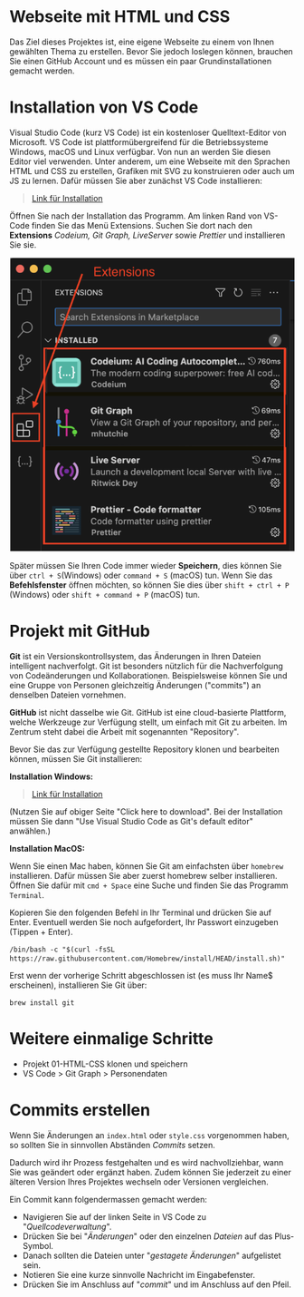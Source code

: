 # Webseite mit HTML und CSS
Das Ziel dieses Projektes ist, eine eigene Webseite zu einem von Ihnen gewählten Thema zu erstellen.
Bevor Sie jedoch loslegen können, brauchen Sie einen GitHub Account und es müssen ein paar Grundinstallationen gemacht werden.

# Installation von VS Code
Visual Studio Code (kurz VS Code) ist ein kostenloser Quelltext-Editor von Microsoft. VS Code ist plattformübergreifend für die Betriebssysteme Windows, macOS und Linux verfügbar. Von nun an werden Sie diesen Editor viel verwenden. Unter anderem, um eine Webseite mit den Sprachen HTML und CSS zu erstellen, Grafiken mit SVG zu konstruieren oder auch um JS zu lernen.
Dafür müssen Sie aber zunächst VS Code installieren:

> [Link für Installation](https://code.visualstudio.com)

Öffnen Sie nach der Installation das Programm. Am linken Rand von VS-Code finden Sie das Menü Extensions. Suchen Sie dort nach den **Extensions** *Codeium, Git Graph, LiveServer* sowie *Prettier* und installieren Sie sie.

![](extensions.png)

Später müssen Sie Ihren Code immer wieder **Speichern**, dies können Sie über `ctrl + S`(Windows) oder `command + S` (macOS) tun. Wenn Sie das **Befehlsfenster** öffnen möchten, so können Sie dies über `shift + ctrl + P` (Windows) oder `shift + command + P` (macOS) tun.

# Projekt mit GitHub
**Git** ist ein Versionskontrollsystem, das Änderungen in Ihren Dateien intelligent nachverfolgt. Git ist besonders nützlich für die Nachverfolgung von Codeänderungen und Kollaborationen. Beispielsweise können Sie und eine Gruppe von Personen gleichzeitig Änderungen ("commits") an denselben Dateien vornehmen.

**GitHub** ist nicht dasselbe wie Git. GitHub ist eine cloud-basierte Plattform, welche Werkzeuge zur Verfügung stellt, um einfach mit Git zu arbeiten. Im Zentrum steht dabei die Arbeit mit sogenannten "Repository". 

Bevor Sie das zur Verfügung gestellte Repository klonen und bearbeiten können, müssen Sie Git installieren:

**Installation Windows:**

> [Link für Installation](https://git-scm.com/downloads/win)

(Nutzen Sie auf obiger Seite "Click here to download". Bei der Installation müssen Sie dann "Use Visual Studio Code as Git's default editor" anwählen.)

**Installation MacOS:**

Wenn Sie einen Mac haben, können Sie Git am einfachsten über `homebrew` installieren. Dafür müssen Sie aber zuerst homebrew selber installieren. 
Öffnen Sie dafür mit `cmd + Space` eine Suche und finden Sie das Programm `Terminal`.

Kopieren Sie den folgenden Befehl in Ihr Terminal und drücken Sie auf Enter. Eventuell werden Sie noch aufgefordert, Ihr Passwort einzugeben (Tippen + Enter).

```
/bin/bash -c "$(curl -fsSL https://raw.githubusercontent.com/Homebrew/install/HEAD/install.sh)"
```
Erst wenn der vorherige Schritt abgeschlossen ist (es muss Ihr Name$ erscheinen), installieren Sie Git über:

```
brew install git
```

# Weitere einmalige Schritte
- Projekt 01-HTML-CSS klonen und speichern
- VS Code > Git Graph > Personendaten

# Commits erstellen
Wenn Sie Änderungen an `index.html` oder `style.css` vorgenommen haben, so sollten Sie in sinnvollen Abständen *Commits* setzen.

Dadurch wird ihr Prozess festgehalten und es wird nachvollziehbar, wann Sie was geändert oder ergänzt haben. Zudem können Sie jederzeit zu einer älteren Version Ihres Projektes wechseln oder Versionen vergleichen.

Ein Commit kann folgendermassen gemacht werden:
- Navigieren Sie auf der linken Seite in VS Code zu "*Quellcodeverwaltung*".
- Drücken Sie bei "*Änderungen*" oder den einzelnen *Dateien* auf das Plus-Symbol.
- Danach sollten die Dateien unter "*gestagete Änderungen*" aufgelistet sein.
- Notieren Sie eine kurze sinnvolle Nachricht im Eingabefenster.
- Drücken Sie im Anschluss auf "*commit*" und im Anschluss auf den Pfeil.
